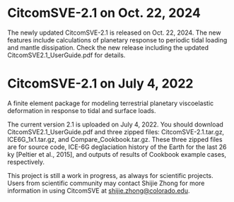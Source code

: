 # CitcomSVE-2.1 on Oct.  22, 2024

The newly updated CitcomSVE-2.1 is released on Oct. 22, 2024. The new features include calculations of planetary response to periodic tidal loading and mantle dissipation. Check the new release including the updated CitcomSVE2.1_UserGuide.pdf for details.


# CitcomSVE-2.1  on July 4, 2022
A finite element package for modeling terrestrial planetary viscoelastic deformation in response to tidal and surface loads.

The current version 2.1 is uploaded on July 4, 2022. You should download CitcomSVE2.1_UserGuide.pdf and three zipped files: CitcomSVE-2.1.tar.gz, ICE6G_1x1.tar.gz, and Compare_Cookbook.tar.gz. These three zipped files are for source code, ICE-6G deglaciation history of the Earth for the last 26 ky [Peltier et al., 2015], and outputs of results of Cookbook example cases, respectively.  

This project is still a work in progress, as always for scientific projects. Users from scientific community may contact Shijie Zhong for more information in using CitcomSVE at shijie.zhong@colorado.edu.
